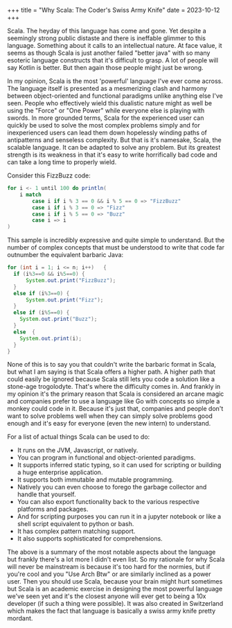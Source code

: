 +++
title = "Why Scala: The Coder's Swiss Army Knife"
date = 2023-10-12
+++

Scala. The heyday of this language has come and gone. Yet despite a seemingly strong public
distaste and there is ineffable glimmer to this language. Something about it calls to an
intellectual nature. At face value, it seems as though Scala is just another failed "better java"
with so many esoteric language constructs that it's difficult to grasp. A lot of people will say
Kotlin is better. But then again those people might just be wrong.

In my opinion, Scala is the most 'powerful' language I've ever come across. The language itself is 
presented as a mesmerizing clash and harmony between object-oriented and functional paradigms unlike
anything else I've seen. People who effectively wield this dualistic nature might as well be using the
"Force" or "One Power" while everyone else is playing with swords. In more grounded terms, Scala for the
experienced user can quickly be used to solve the most complex problems simply and for inexperienced users
can lead them down hopelessly winding paths of antipatterns and senseless complexity. But that is it's namesake, 
Scala, the scalable language. It can be adapted to solve any problem. But its greatest strength is its
weakness in that it's easy to write horrifically bad code and can take a long time to properly wield.

Consider this FizzBuzz code:
```scala
for i <- 1 until 100 do println(
    i match
        case i if i % 3 == 0 && i % 5 == 0 => "FizzBuzz"
        case i if i % 3 == 0 => "Fizz"
        case i if i % 5 == 0 => "Buzz"
        case i => i
)
```

This sample is incredibly expressive and quite simple to understand. But the number of complex concepts that must
be understood to write that code far outnumber the equivalent barbaric Java:

```java
for (int i = 1; i <= n; i++)   {  
  if (i%3==0 && i%5==0) {   
      System.out.print("FizzBuzz");  
  } 
  else if (i%3==0) {  
      System.out.print("Fizz");  
  }   
  else if (i%5==0) {   
    System.out.print("Buzz");  
  }   
  else  {  
    System.out.print(i);  
  }
}
```

None of this is to say you that couldn't write the barbaric format in Scala, but what I am saying is that Scala offers
a higher path. A higher path that could easily be ignored because Scala still lets you code a solution like a
stone-age trogolodyte. That's where the difficulty comes in. And frankly in my opinion it's the primary reason
that Scala is considered an arcane magic and companies prefer to use a language like Go with concepts so simple
a monkey could code in it. Because it's just that, companies and people don't want to solve problems well when they
can simply solve problems good enough and it's easy for everyone (even the new intern) to understand.

For a list of actual things Scala can be used to do:
- It runs on the JVM, Javascript, or natively. 
- You can program in functional and object-oriented paradigms.
- It supports inferred static typing, so it can used for scripting or building a huge enterprise application.
- It supports both immutable and mutable programming.
- Natively you can even choose to forego the garbage collector and handle that yourself.
- You can also export functionality back to the various respective platforms and packages.
- And for scripting purposes you can run it in a jupyter notebook or like a shell script equivalent to python or bash.
- It has complex pattern matching support.
- It also supports sophisticated for comprehensions.

The above is a summary of the most notable aspects about the language but frankly there's a lot more I didn't even list.
So my rationale for why Scala will never be mainstream is because it's too hard for the normies, but if you're cool
and you "Use Arch Btw" or are similarly inclined as a power user. Then you should use Scala, because your brain might
hurt sometimes but Scala is an academic exercise in designing the most powerful language we've seen yet and it's the closest
anyone will ever get to being a 10x developer (if such a thing were possible). It was also created
in Switzerland which makes the fact that language is basically a swiss army knife pretty mordant.
